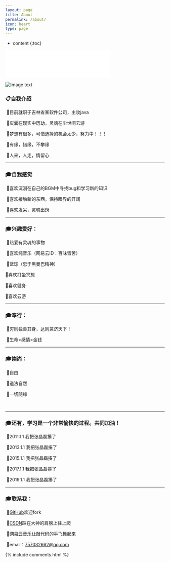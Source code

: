 ```yaml
---
layout: page
title: About
permalink: /about/
icon: heart
type: page
---
```


* content
{:toc}

<iframe frameborder="no" border="0" marginwidth="0" marginheight="0" width="330" height="86" src="//music.163.com/outchain/player?type=2&id=469065396&auto=1&height=66"></iframe>

![Image text](https://raw.githubusercontent.com/zhaoxxxx/zhaoxxxx.github.io/master/images/1.png)<br/>

<p>
<h3>📋<strong>自我介绍</strong></h3>  

&nbsp;🔹目前就职于吉林省某软件公司，主攻java<br/>

&nbsp;🔹皮囊在现实中历劫，灵魂在尘世间云游<br/>

&nbsp;🔹梦想有很多，可惜选择的机会太少，努力中！！！<br/>

&nbsp;🔹有缘，惜缘，不攀缘<br/>

&nbsp;🔹人来，人走，情留心<br/>

<hr>
<h3>🎓<strong>自我感觉</strong></h3>

&nbsp;🔹喜欢沉溺在自己的BGM中寻找bug和学习新的知识<br/>

&nbsp;🔹喜欢接触新的东西，保持眼界的开阔<br/>

&nbsp;🔹喜欢发呆，灵魂出窍<br/>

<p>

<hr>
<h3>🎓<strong>兴趣爱好：</strong></h3>

&nbsp;🔹热爱有灵魂的事物<br/>

&nbsp;🔹喜欢纯音乐（网易云ID：百味皆苦）<br/>

&nbsp;🔹篮球（忠于黑曼巴精神）<br/>

🔹喜欢打坐冥想 <br/>

🔹喜欢健身<br/>

🔹喜欢云游<br/>

<p>

<hr>
<h3>🎓<strong>奉行：</strong></h3>

&nbsp;🔹穷则独善其身，达则兼济天下！<br/>

&nbsp;🔹生命>感情>金钱<br/>
<p>

<hr>
<h3>🎓<strong>崇尚：</strong></h3>

&nbsp;🔹自由<br/>

&nbsp;🔹道法自然<br/>

&nbsp;🔹一切随缘<br/>
<p>

<br/>

<hr>
<h3>🎓<strong>还有，学习是一个非常愉快的过程。共同加油！</strong></h3>

&nbsp;🔹2011.1.1 我把张晶磊揍了<br/>

&nbsp;🔹2013.1.1 我把张晶磊揍了<br/>

&nbsp;🔹2015.1.1 我把张晶磊揍了<br/>

&nbsp;🔹2017.1.1 我把张晶磊揍了<br/>

&nbsp;🔹2019.1.1 我把张晶磊揍了<br/>

<hr>
<h3>🎓<strong>联系我：</strong></h3>
<p>
&nbsp;🔹<a href="https://github.com/zhaoxxxx">GitHub</a>欢迎fork<br/>

&nbsp;🔹<a href="https://blog.csdn.net/zx19930309">CSDN</a>踩在大神的肩膀上往上爬<br/>

&nbsp;🔹<a href="https://music.163.com/#/user/home?id=67439493">网易云音乐</a>让敲代码的手飞舞起来<br/>

&nbsp;🔹email：757032662@qq.com<br/>



{% include comments.html %}
